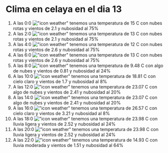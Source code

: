 # Clima en celaya en el dia 13

1. A las 0:0 !["icon weather"](http://openweathermap.org/img/w/04n.png) tenemos una temperatura de 15 C con nubes rotas y  vientos de 2.1 y nubosidad al 75%
1. A las 2:0 !["icon weather"](http://openweathermap.org/img/w/04n.png) tenemos una temperatura de 13 C con nubes rotas y  vientos de 2.1 y nubosidad al 75%
1. A las 4:0 !["icon weather"](http://openweathermap.org/img/w/04n.png) tenemos una temperatura de 12 C con nubes rotas y  vientos de 2.6 y nubosidad al 75%
1. A las 6:0 !["icon weather"](http://openweathermap.org/img/w/04n.png) tenemos una temperatura de 13 C con nubes rotas y  vientos de 2.6 y nubosidad al 75%
1. A las 8:0 !["icon weather"](http://openweathermap.org/img/w/02d.png) tenemos una temperatura de 9.48 C con algo de nubes y  vientos de 0.81 y nubosidad al 24%
1. A las 10:0 !["icon weather"](http://openweathermap.org/img/w/02d.png) tenemos una temperatura de 18.81 C con cielo claro y  vientos de 1.7 y nubosidad al 8%
1. A las 12:0 !["icon weather"](http://openweathermap.org/img/w/02d.png) tenemos una temperatura de 23.07 C con algo de nubes y  vientos de 2.41 y nubosidad al 20%
1. A las 14:0 !["icon weather"](http://openweathermap.org/img/w/02d.png) tenemos una temperatura de 23.07 C con algo de nubes y  vientos de 2.41 y nubosidad al 20%
1. A las 16:0 !["icon weather"](http://openweathermap.org/img/w/02d.png) tenemos una temperatura de 26.57 C con cielo claro y  vientos de 3.21 y nubosidad al 8%
1. A las 18:0 !["icon weather"](http://openweathermap.org/img/w/10d.png) tenemos una temperatura de 23.98 C con lluvia ligera y  vientos de 2.52 y nubosidad al 24%
1. A las 20:0 !["icon weather"](http://openweathermap.org/img/w/10n.png) tenemos una temperatura de 23.98 C con lluvia ligera y  vientos de 2.52 y nubosidad al 24%
1. A las 22:0 !["icon weather"](http://openweathermap.org/img/w/10n.png) tenemos una temperatura de 14.93 C con lluvia moderada y  vientos de 1.51 y nubosidad al 64%
